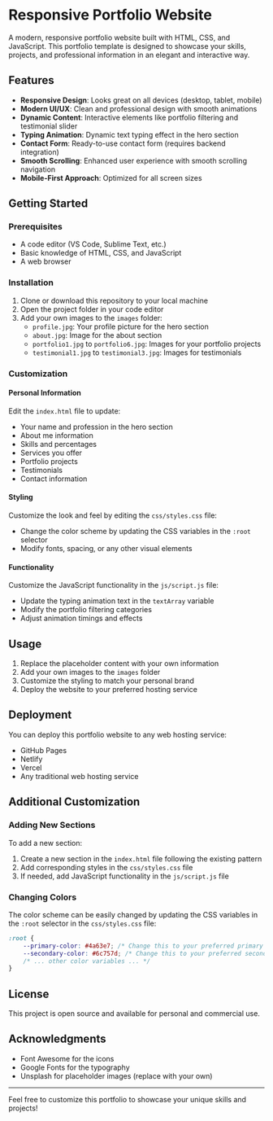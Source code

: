 # Responsive Portfolio Website

A modern, responsive portfolio website built with HTML, CSS, and JavaScript. This portfolio template is designed to showcase your skills, projects, and professional information in an elegant and interactive way.

## Features

- **Responsive Design**: Looks great on all devices (desktop, tablet, mobile)
- **Modern UI/UX**: Clean and professional design with smooth animations
- **Dynamic Content**: Interactive elements like portfolio filtering and testimonial slider
- **Typing Animation**: Dynamic text typing effect in the hero section
- **Contact Form**: Ready-to-use contact form (requires backend integration)
- **Smooth Scrolling**: Enhanced user experience with smooth scrolling navigation
- **Mobile-First Approach**: Optimized for all screen sizes

## Getting Started

### Prerequisites

- A code editor (VS Code, Sublime Text, etc.)
- Basic knowledge of HTML, CSS, and JavaScript
- A web browser

### Installation

1. Clone or download this repository to your local machine
2. Open the project folder in your code editor
3. Add your own images to the `images` folder:
   - `profile.jpg`: Your profile picture for the hero section
   - `about.jpg`: Image for the about section
   - `portfolio1.jpg` to `portfolio6.jpg`: Images for your portfolio projects
   - `testimonial1.jpg` to `testimonial3.jpg`: Images for testimonials

### Customization

#### Personal Information

Edit the `index.html` file to update:

- Your name and profession in the hero section
- About me information
- Skills and percentages
- Services you offer
- Portfolio projects
- Testimonials
- Contact information

#### Styling

Customize the look and feel by editing the `css/styles.css` file:

- Change the color scheme by updating the CSS variables in the `:root` selector
- Modify fonts, spacing, or any other visual elements

#### Functionality

Customize the JavaScript functionality in the `js/script.js` file:

- Update the typing animation text in the `textArray` variable
- Modify the portfolio filtering categories
- Adjust animation timings and effects

## Usage

1. Replace the placeholder content with your own information
2. Add your own images to the `images` folder
3. Customize the styling to match your personal brand
4. Deploy the website to your preferred hosting service

## Deployment

You can deploy this portfolio website to any web hosting service:

- GitHub Pages
- Netlify
- Vercel
- Any traditional web hosting service

## Additional Customization

### Adding New Sections

To add a new section:

1. Create a new section in the `index.html` file following the existing pattern
2. Add corresponding styles in the `css/styles.css` file
3. If needed, add JavaScript functionality in the `js/script.js` file

### Changing Colors

The color scheme can be easily changed by updating the CSS variables in the `:root` selector in the `css/styles.css` file:

```css
:root {
    --primary-color: #4a63e7; /* Change this to your preferred primary color */
    --secondary-color: #6c757d; /* Change this to your preferred secondary color */
    /* ... other color variables ... */
}
```

## License

This project is open source and available for personal and commercial use.

## Acknowledgments

- Font Awesome for the icons
- Google Fonts for the typography
- Unsplash for placeholder images (replace with your own)

---

Feel free to customize this portfolio to showcase your unique skills and projects! 